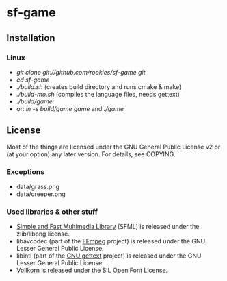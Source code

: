 sf-game
=======

## Installation

### Linux
 * *git clone git://github.com/rookies/sf-game.git*
 * *cd sf-game*
 * *./build.sh* (creates build directory and runs cmake & make)
 * *./build-mo.sh* (compiles the language files, needs gettext)
 * *./build/game*
 * or: *ln -s build/game game* and *./game*

## License
Most of the things are licensed under the GNU General Public License v2 or (at your option) any later version.
For details, see COPYING.
### Exceptions
 * data/grass.png
 * data/creeper.png

### Used libraries & other stuff
 * [Simple and Fast Multimedia Library](http://www.sfml-dev.org/) (SFML) is released under the zlib/libpng license.
 * libavcodec (part of the [FFmpeg](http://ffmpeg.org/) project) is released under the GNU Lesser General Public License.
 * libintl (part of the [GNU gettext](http://www.gnu.org/software/gettext/gettext.html) project) is released under the GNU Lesser General Public License.
 * [Vollkorn](http://friedrichalthausen.de/?page_id=411) is released under the SIL Open Font License.
